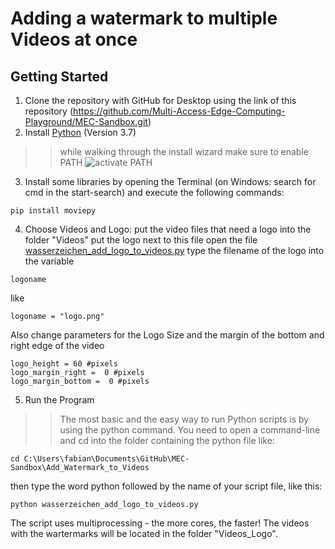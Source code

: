 # Adding a watermark to multiple Videos at once
## Getting Started
1. Clone the repository with GitHub for Desktop using the link of this repository (https://github.com/Multi-Access-Edge-Computing-Playground/MEC-Sandbox.git)
2. Install [Python](https://www.python.org/ftp/python/3.7.9/python-3.7.9-amd64.exe) (Version 3.7)
>> while walking through the install wizard make sure to enable PATH
![activate PATH](https://datatofish.com/wp-content/uploads/2018/10/0001_add_Python_to_Path.png)
3. Install some libraries by opening the Terminal (on Windows: search for cmd in the start-search) and execute the following commands:
```
pip install moviepy
```
4. Choose Videos and Logo:
put the video files that need a logo into the folder "Videos"
put the logo next to this file
open the file [wasserzeichen_add_logo_to_videos.py](wasserzeichen_add_logo_to_videos.py)
type the filename of the logo into the variable
```
logoname
```
like
```
logoname = "logo.png"
```
Also change parameters for the Logo Size and the margin of the bottom and right edge of the video
```
logo_height = 60 #pixels
logo_margin_right =  0 #pixels
logo_margin_bottom =  0 #pixels
```
5. Run the Program

>> The most basic and the easy way to run Python scripts is by using the python command. You need to open a command-line and cd into the folder containing the python file like:
```
cd C:\Users\fabian\Documents\GitHub\MEC-Sandbox\Add_Watermark_to_Videos
```
then type the word python followed by the name of your script file, like this:
```
python wasserzeichen_add_logo_to_videos.py
```

The script uses multiprocessing - the more cores, the faster!
The videos with the wartermarks will be located in the folder "Videos_Logo".
